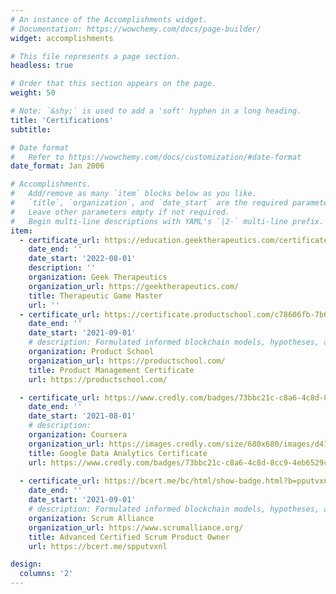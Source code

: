 ```yaml
---
# An instance of the Accomplishments widget.
# Documentation: https://wowchemy.com/docs/page-builder/
widget: accomplishments

# This file represents a page section.
headless: true

# Order that this section appears on the page.
weight: 50

# Note: `&shy;` is used to add a 'soft' hyphen in a long heading.
title: 'Certifications'
subtitle:

# Date format
#   Refer to https://wowchemy.com/docs/customization/#date-format
date_format: Jan 2006

# Accomplishments.
#   Add/remove as many `item` blocks below as you like.
#   `title`, `organization`, and `date_start` are the required parameters.
#   Leave other parameters empty if not required.
#   Begin multi-line descriptions with YAML's `|2-` multi-line prefix.
item:
  - certificate_url: https://education.geektherapeutics.com/certificates/o1pek0m9ua
    date_end: ''
    date_start: '2022-08-01'
    description: ''
    organization: Geek Therapeutics
    organization_url: https://geektherapeutics.com/
    title: Therapeutic Game Master
    url: ''
  - certificate_url: https://certificate.productschool.com/c78606fb-7b67-4baf-896b-e8062c8cf89f#gs.88xes0
    date_end: ''
    date_start: '2021-09-01'
    # description: Formulated informed blockchain models, hypotheses, and use cases.
    organization: Product School
    organization_url: https://productschool.com/
    title: Product Management Certificate
    url: https://productschool.com/

  - certificate_url: https://www.credly.com/badges/73bbc21c-c8a6-4c8d-8cc9-4eb6529c5e3e
    date_end: ''
    date_start: '2021-08-01'
    # description:
    organization: Coursera
    organization_url: https://images.credly.com/size/680x680/images/d41de2b7-cbc2-47ec-bcf1-ebecbe83872f/GCC_badge_DA_1000x1000.png
    title: Google Data Analytics Certificate
    url: https://www.credly.com/badges/73bbc21c-c8a6-4c8d-8cc9-4eb6529c5e3e
    
  - certificate_url: https://bcert.me/bc/html/show-badge.html?b=pputvxnl
    date_end: ''
    date_start: '2021-09-01'
    # description: Formulated informed blockchain models, hypotheses, and use cases.
    organization: Scrum Alliance
    organization_url: https://www.scrumalliance.org/
    title: Advanced Certified Scrum Product Owner
    url: https://bcert.me/spputvxnl

design:
  columns: '2'
---
```

